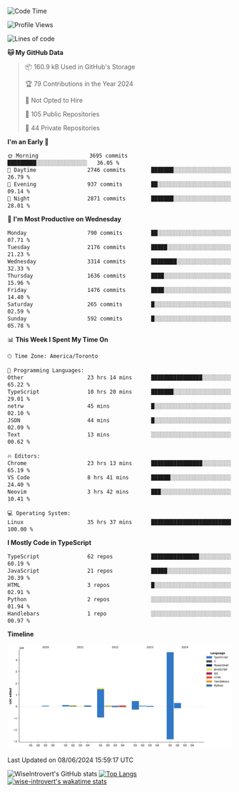 <!--START_SECTION:waka-->
![Code Time](http://img.shields.io/badge/Code%20Time-1%2C691%20hrs%206%20mins-blue)

![Profile Views](http://img.shields.io/badge/Profile%20Views-1-blue)

![Lines of code](https://img.shields.io/badge/From%20Hello%20World%20I%27ve%20Written-7.7%20million%20lines%20of%20code-blue)

**🐱 My GitHub Data** 

> 📦 160.9 kB Used in GitHub's Storage 
 > 
> 🏆 79 Contributions in the Year 2024
 > 
> 🚫 Not Opted to Hire
 > 
> 📜 105 Public Repositories 
 > 
> 🔑 44 Private Repositories 
 > 
**I'm an Early 🐤** 

```text
🌞 Morning                3695 commits        █████████░░░░░░░░░░░░░░░░   36.05 % 
🌆 Daytime                2746 commits        ███████░░░░░░░░░░░░░░░░░░   26.79 % 
🌃 Evening                937 commits         ██░░░░░░░░░░░░░░░░░░░░░░░   09.14 % 
🌙 Night                  2871 commits        ███████░░░░░░░░░░░░░░░░░░   28.01 % 
```
📅 **I'm Most Productive on Wednesday** 

```text
Monday                   790 commits         ██░░░░░░░░░░░░░░░░░░░░░░░   07.71 % 
Tuesday                  2176 commits        █████░░░░░░░░░░░░░░░░░░░░   21.23 % 
Wednesday                3314 commits        ████████░░░░░░░░░░░░░░░░░   32.33 % 
Thursday                 1636 commits        ████░░░░░░░░░░░░░░░░░░░░░   15.96 % 
Friday                   1476 commits        ████░░░░░░░░░░░░░░░░░░░░░   14.40 % 
Saturday                 265 commits         █░░░░░░░░░░░░░░░░░░░░░░░░   02.59 % 
Sunday                   592 commits         █░░░░░░░░░░░░░░░░░░░░░░░░   05.78 % 
```


📊 **This Week I Spent My Time On** 

```text
🕑︎ Time Zone: America/Toronto

💬 Programming Languages: 
Other                    23 hrs 14 mins      ████████████████░░░░░░░░░   65.22 % 
TypeScript               10 hrs 20 mins      ███████░░░░░░░░░░░░░░░░░░   29.01 % 
netrw                    45 mins             █░░░░░░░░░░░░░░░░░░░░░░░░   02.10 % 
JSON                     44 mins             █░░░░░░░░░░░░░░░░░░░░░░░░   02.09 % 
Text                     13 mins             ░░░░░░░░░░░░░░░░░░░░░░░░░   00.62 % 

🔥 Editors: 
Chrome                   23 hrs 13 mins      ████████████████░░░░░░░░░   65.19 % 
VS Code                  8 hrs 41 mins       ██████░░░░░░░░░░░░░░░░░░░   24.40 % 
Neovim                   3 hrs 42 mins       ███░░░░░░░░░░░░░░░░░░░░░░   10.41 % 

💻 Operating System: 
Linux                    35 hrs 37 mins      █████████████████████████   100.00 % 
```

**I Mostly Code in TypeScript** 

```text
TypeScript               62 repos            ███████████████░░░░░░░░░░   60.19 % 
JavaScript               21 repos            █████░░░░░░░░░░░░░░░░░░░░   20.39 % 
HTML                     3 repos             █░░░░░░░░░░░░░░░░░░░░░░░░   02.91 % 
Python                   2 repos             ░░░░░░░░░░░░░░░░░░░░░░░░░   01.94 % 
Handlebars               1 repo              ░░░░░░░░░░░░░░░░░░░░░░░░░   00.97 % 
```



**Timeline**

![Lines of Code chart](https://raw.githubusercontent.com/wise-introvert/wise-introvert/master/assets/bar_graph.png)


 Last Updated on 08/06/2024 15:59:17 UTC
<!--END_SECTION:waka-->

![WiseIntrovert's GitHub stats](https://github-readme-stats.vercel.app/api?username=wise-introvert&count_private=true&show_icons=true)
[![Top Langs](https://github-readme-stats.vercel.app/api/top-langs/?username=wise-introvert&langs_count=10)](https://github.com/anuraghazra/github-readme-stats)
[![wise-introvert's wakatime stats](https://github-readme-stats.vercel.app/api/wakatime?username=wiseintrovert)](https://github.com/anuraghazra/github-readme-stats)
